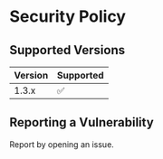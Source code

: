 # Security Policy

## Supported Versions

| Version | Supported          |
| ------- | ------------------ |
| 1.3.x  | :white_check_mark: |

## Reporting a Vulnerability

Report by opening an issue.
